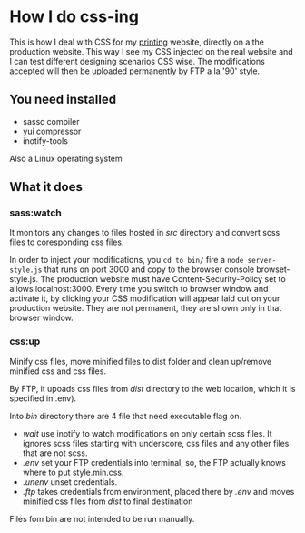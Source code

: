 How I do css-ing
================

This is how I deal with CSS for my [printing](https://www.printuridigital.ro/) website, directly on a the production website.
This way I see my CSS injected on the real website and I can test different designing scenarios CSS wise.
The modifications accepted will then be uploaded permanently by FTP a la '90' style.

## You need installed

- sassc compiler
- yui compressor
- inotify-tools

Also a Linux operating system 

## What it does

### sass:watch

It monitors any changes to files hosted in *src* directory and convert scss files to coresponding css files.

In order to inject your modifications, you `cd to bin/`  fire a `node server-style.js` that runs on port 3000 and copy to the browser console browset-style.js.
The production website must have Content-Security-Policy set to allows localhost:3000. Every time you switch to browser window and activate it, by clicking your CSS modification will appear laid out on your production website. They are not permanent, they are shown only in that browser window.

### css:up

Minify css files, move minified files to dist folder and clean up/remove minified css and css files.

By FTP, it upoads css files from *dist* directory to the web location, which it is specified in .env).

Into *bin* directory there are 4 file that need executable flag on.

*    *wait* use inotify to watch modifications on only certain scss files. It ignores scss files starting with underscore, css files and any other files that are not scss.
*    *.env* set your FTP credentials into terminal, so, the FTP actually knows where to put style.min.css.
*    *.unenv* unset credentials.
*    *.ftp* takes credentials from environment, placed there by *.env* and moves minified css files from *dist* to final destination 

Files fom bin are not intended to be run manually.
